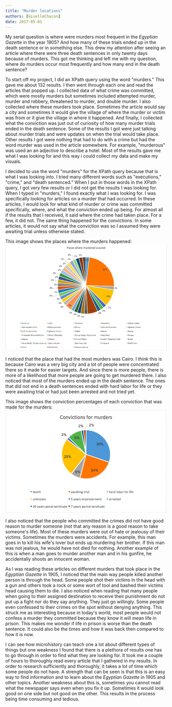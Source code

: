 ```yaml
---
title: "Murder locations"
authors: [GiselleChacon]
date: 2017-05-01
---
```

My serial question is where were murders most frequent in the *Egyptian Gazette* in the year 1905? And how many of these trials ended up in the death sentence or in something else. This drew my attention after seeing an article where there were three death sentences in only twenty days because of murders. This got me thinking and left me with my question, where do murders occur most frequently and how many end in the death sentence?

To start off my project, I did an XPath query using the word "murders." This gave me about 132 results. I then went through each one and read the articles that popped up. I collected data of what crime was committed, which were mostly murders but sometimes included attempted murder, murder and robbery, threatened to murder, and double murder. I also collected where these murders took place. Sometimes the article would say a city and sometimes it would give the village of where the murder or victim was from or it give the village in where it happened. And finally, I collected what the conviction was just out of curiosity of how many murder trials ended in the death sentence. Some of the results I got were just talking about murder trials and were updates on when the trial would take place. Other results I got were nothing that had to do with a crime but had the word murder was used in the article somewhere. For example, "murderous" was used an an adjective to describe a hotel. Most of the results gave me what I was looking for and this way i could collect my data and make my visuals.

I decided to use the word "murders" for the XPath query because that is what I was looking into. I tried many different words such as "executions," "crime," and "death sentenced." When I put in those words in the XPath query, I got very few results or I did not get the results I was looking for. When I typed in "murders," I found exactly what I was looking for. I was specifically looking for articles on a murder that had occurred. In these articles, I would look for what kind of murder or crime was committed specifically, where, and what the conviction ended up being. For almost all if the results that I received, it said where the crime had taken place. For a few, it did not. The same thing happened for the convictions. In some articles, it would not say what the conviction was so I assumed they were awaiting trial unless otherwise stated.

This image shows the places where the murders happened:
![places](chacon-places.png)

I noticed that the place that had the most murders was Cairo. I think this is because Cairo was a very big city and a lot of people were concentrated there so it made for easier targets. And since there is more people, there is more of a likelihood that more people are going to get murdered there. I also noticed that most of the murders ended up in the death sentence. The ones that did not end in a death sentences ended with hard labor for life or they were awaiting trial or had just been arrested and not tried yet.

This image shows the conviction percentages of each conviction that was made for the murders:
![convictions](chacon-convictions.png)

I also noticed that the people who committed the crimes did not have good reason to murder someone (not that any reason is a good reason to take someone's life). Most of these murders were out of hate or jealousy of their victims. Sometimes the murders were accidents. For example, this man goes in to kill his wife's lover but ends up murdering her brother. If this man was not jealous, he would have not died for nothing. Another example of this is when a man goes to murder another man and in his gunfire, he accidentally shoots an innocent woman.

As I was reading these articles on different murders that took place in the *Egyptian Gazette* in 1905, I noticed that the main way people killed another person is through the head. Some people shot their victims in the head with a gun and others took a rock or some wort of tool and bashed their victims head causing them to die. I also noticed when reading that many people when going to their assigned destination to receive their punishment do not put up a fight nor do they say anything. They just go willingly. Some people even confessed to their crimes on the spot without denying anything. This struck me as interesting because in today's world, most people would not confess a murder they committed because they know it will mean life in prison. This makes me wonder if life in prison is worse than the death sentence. It could also be the times and how it was back then compared to how it is now.

I can see how microhistory can teach one a lot about different types of things but one weakness I found that there is a plethora of results one has to go through in order to find what they are looking for. It took me a couple of hours to thoroughly read every article that I gathered in my results. In order to research sufficiently and thoroughly, it takes a lot of time which some people do not have. A strength that can be seen is that this is an easy way to find information and to learn about the *Egyptian Gazette* in 1905 and other topics. Another weakness about this is, sometimes you cannot read what the newspaper says even when you fix it up. Sometimes it would look good on one side but not good on the other. This results in the process being time consuming and tedious.

